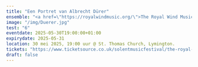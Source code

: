 ```yaml
---
title: "Een Portret van Albrecht Dürer"
ensemble: "<a href=\"https://royalwindmusic.org/\">The Royal Wind Music</a>"
image: "/img/Duerer.jpg"
test: "6"
eventdate: 2025-05-30T19:00:00+01:00
expirydate: 2025-05-31
location: 30 mei 2025, 19:00 uur @ St. Thomas Church, Lymington.
tickets: "https://www.ticketsource.co.uk/solentmusicfestival/the-royal-wind-music-recorder-ensemble/e-gymzml"
draft: false
---
```

